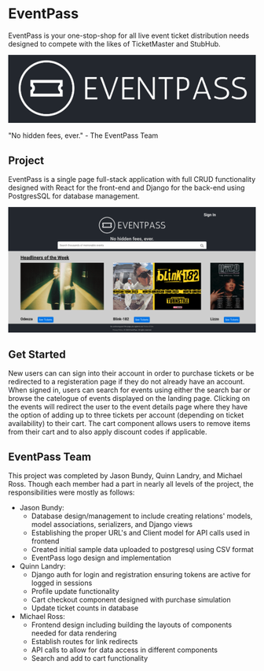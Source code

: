 # EventPass

EventPass is your one-stop-shop for all live event ticket distribution needs designed to compete with the likes of TicketMaster and StubHub. 

![EventPass Logo](./eventpass/src/images/logo-filled.png)

"No hidden fees, ever." - The EventPass Team

## Project

EventPass is a single page full-stack application with full CRUD functionality designed with React for the front-end and Django for the back-end using PostgresSQL for database management. 

![EventPass Landing Page](./eventpass/src/images/landing-page.png)

## Get Started

New users can can sign into their account in order to purchase tickets or be redirected to a registeration page if they do not already have an account. When signed in, users can search for events using either the search bar or browse the catelogue of events displayed on the landing page. Clicking on the events will redirect the user to the event details page where they have the option of adding up to three tickets per account (depending on ticket availability) to their cart. The cart component allows users to remove items from their cart and to also apply discount codes if applicable. 

## EventPass Team

This project was completed by Jason Bundy, Quinn Landry, and Michael Ross. Though each member had a part in nearly all levels of the project, the responsibilities were mostly as follows:
- Jason Bundy:
  - Database design/management to include creating relations' models, model associations, serializers, and Django views
  - Establishing the proper URL's and Client model for API calls used in frontend
  - Created initial sample data uploaded to postgresql using CSV format
  - EventPass logo design and implementation
- Quinn Landry: 
  - Django auth for login and registration ensuring tokens are active for logged in sessions
  - Profile update functionality
  - Cart checkout component designed with purchase simulation
  - Update ticket counts in database
- Michael Ross: 
  - Frontend design including building the layouts of components needed for data rendering
  - Establish routes for link redirects
  - API calls to allow for data access in different components
  - Search and add to cart functionality
